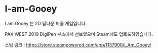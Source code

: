 # I-am-Gooey

I am Gooey 는 2D 탑다운 퍼즐 게임입니다. 

PAX WEST 2019 DigiPen 부스에서 선보였으며 Steam에도 업로드하였습니다. 

스팀 링크 : https://store.steampowered.com/app/1137900/I_Am_Gooey/
